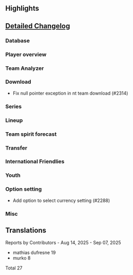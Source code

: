 ## Highlights


## [Detailed Changelog](https://github.com/ho-dev/HattrickOrganizer/milestone/27)

### Database

### Player overview

### Team Analyzer


### Download 
* Fix null pointer exception in nt team download (#2314)


### Series

### Lineup


### Team spirit forecast


### Transfer

### International Friendlies

### Youth

### Option setting
* Add option to select currency setting (#2288)

### Misc

## Translations

Reports by Contributors - Aug 14, 2025 - Sep 07, 2025

* mathias dufresne 19
* murko 8

Total 27
